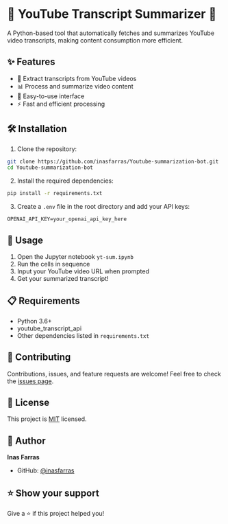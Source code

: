# 🎥 YouTube Transcript Summarizer 📝

A Python-based tool that automatically fetches and summarizes YouTube video transcripts, making content consumption more efficient.

## ✨ Features

- 🎯 Extract transcripts from YouTube videos
- 📊 Process and summarize video content
- 🚀 Easy-to-use interface
- ⚡ Fast and efficient processing

## 🛠️ Installation

1. Clone the repository:
```bash
git clone https://github.com/inasfarras/Youtube-summarization-bot.git
cd Youtube-summarization-bot
```

2. Install the required dependencies:
```bash
pip install -r requirements.txt
```

3. Create a `.env` file in the root directory and add your API keys:
```
OPENAI_API_KEY=your_openai_api_key_here
```

## 🚀 Usage

1. Open the Jupyter notebook `yt-sum.ipynb`
2. Run the cells in sequence
3. Input your YouTube video URL when prompted
4. Get your summarized transcript!

## 📋 Requirements

- Python 3.6+
- youtube_transcript_api
- Other dependencies listed in `requirements.txt`

## 🤝 Contributing

Contributions, issues, and feature requests are welcome! Feel free to check the [issues page](https://github.com/inasfarras/Youtube-summarization-bot/issues).

## 📝 License

This project is [MIT](https://choosealicense.com/licenses/mit/) licensed.

## 👤 Author

**Inas Farras**

* GitHub: [@inasfarras](https://github.com/inasfarras)

## ⭐️ Show your support

Give a ⭐️ if this project helped you! 